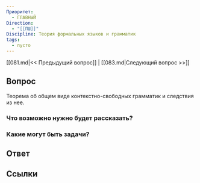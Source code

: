 ```yaml
---
Приоритет:
  - ГЛАВНЫЙ
Direction:
  - "[[ПШ]]" 
Discipline: Теория формальных языков и грамматик 
tags:
  - пусто
---
```

[[081.md|<< Предыдущий вопрос]] | [[083.md|Следующий вопрос >>]]
## Вопрос

Теорема об общем виде контекстно-свободных грамматик и следствия из нее.

### Что возможно нужно будет рассказать?

### Какие могут быть задачи?

## Ответ

## Ссылки
